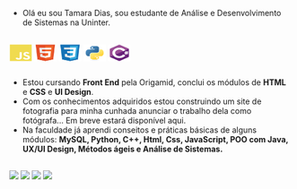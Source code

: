 - Olá eu sou Tamara Dias, sou estudante de Análise e Desenvolvimento de Sistemas na Uninter.

<!---
TamaraDias/TamaraDias is a ✨ special ✨ repository because its `README.md` (this file) appears on your GitHub profile.
You can click the Preview link to take a look at your changes.
--->

<div style="display: inline_block"><br>
  <img align="center" alt="Tamara-Js" height="30" width="40" src="https://raw.githubusercontent.com/devicons/devicon/master/icons/javascript/javascript-plain.svg">
  <img align="center" alt="Tamara-HTML" height="30" width="40" src="https://raw.githubusercontent.com/devicons/devicon/master/icons/html5/html5-original.svg">
  <img align="center" alt="Tamara-CSS" height="30" width="40" src="https://raw.githubusercontent.com/devicons/devicon/master/icons/css3/css3-original.svg">
  <img align="center" alt="Tamara-Python" height="30" width="40" src="https://raw.githubusercontent.com/devicons/devicon/master/icons/python/python-original.svg">
  <img align="center" alt="Tamara-Csharp" height="30" width="40" src="https://raw.githubusercontent.com/devicons/devicon/master/icons/csharp/csharp-original.svg">
</div>
  
  ##

 - Estou cursando <strong>Front End</strong> pela Origamid, conclui os módulos de <strong>HTML</strong> e <strong>CSS</strong> e <strong>UI Design</strong>.
 - Com os conhecimentos adquiridos estou construindo um site de fotografia para minha cunhada anunciar o trabalho dela como fotógrafa... Em breve estará disponível aqui.
 - Na faculdade já aprendi conseitos e práticas básicas de alguns módulos: <strong>MySQL, Python, C++, Html, Css, JavaScript, POO com Java, UX/UI Design, Métodos ágeis e Análise de Sistemas.</strong>

  ##
<div> 
  <a href="https://instagram.com/tamaramendesdias?igshid=ZDdkNTZiNTM=" target="_blank"><img src="https://img.shields.io/badge/-Instagram-%23E4405F?style=for-the-badge&logo=instagram&logoColor=white" target="_blank"></a>
  <a href="#" target="_blank"><img src="https://img.shields.io/badge/Discord-7289DA?style=for-the-badge&logo=discord&logoColor=white" target="_blank"></a> 
  <a href = "mailto:contatotamaramendesdias@outlook.com"><img src="https://img.shields.io/badge/-Gmail-%23333?style=for-the-badge&logo=gmail&logoColor=white" target="_blank"></a>
  <a href="https://www.linkedin.com/in/tamara-dias-1ba688266/" target="_blank"><img src="https://img.shields.io/badge/-LinkedIn-%230077B5?style=for-the-badge&logo=linkedin&logoColor=white" target="_blank"></a>
</div>
